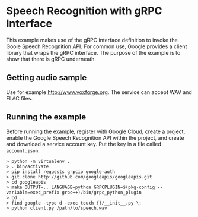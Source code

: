 # Speech Recognition with gRPC Interface

This example makes use of the gRPC interface definition to invoke the Goole Speech Recognition API.
For common use, Google provides a client library that wraps the gRPC interface.
The purpose of the example is to show that there is gRPC underneath.

## Getting audio sample

Use for example http://www.voxforge.org. The service can accept WAV and FLAC files.

## Running the example

Before running the example, register with Google Cloud, create a project,
enable the Google Speech Recognition API within the project,
and create and download a service account key.
Put the key in a file called `account.json`.

```
> python -m virtualenv .
> . bin/activate
> pip install requests grpcio google-auth
> git clone http://github.com/googleapis/googleapis.git
> cd googleapis
> make OUTPUT=.. LANGUAGE=python GRPCPLUGIN=$(pkg-config --variable=exec_prefix grpc++)/bin/grpc_python_plugin
> cd ..
> find google -type d -exec touch {}/__init__.py \;
> python client.py /path/to/speech.wav
```
